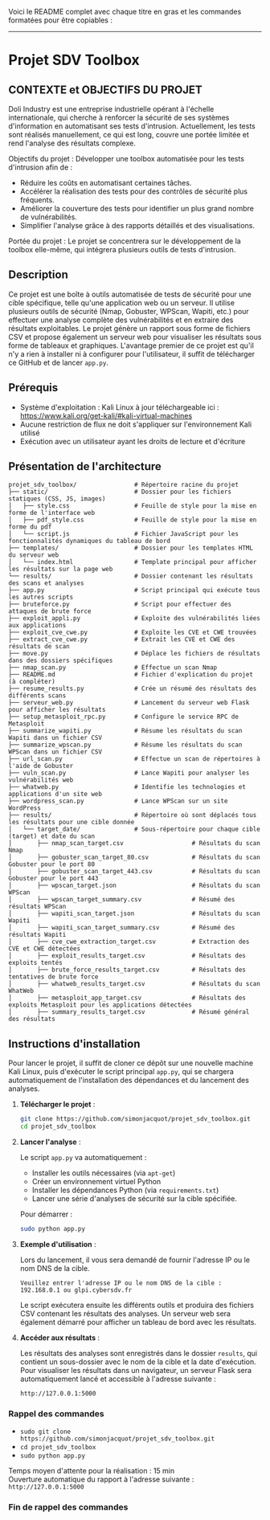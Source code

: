 Voici le README complet avec chaque titre en gras et les commandes formatées pour être copiables :

---

# **Projet SDV Toolbox**

## **CONTEXTE et OBJECTIFS DU PROJET**

Doli Industry est une entreprise industrielle opérant à l'échelle internationale, qui cherche à renforcer la sécurité de ses systèmes d'information en automatisant ses tests d'intrusion. Actuellement, les tests sont réalisés manuellement, ce qui est long, couvre une portée limitée et rend l'analyse des résultats complexe.

Objectifs du projet : Développer une toolbox automatisée pour les tests d'intrusion afin de :

- Réduire les coûts en automatisant certaines tâches.
- Accélérer la réalisation des tests pour des contrôles de sécurité plus fréquents.
- Améliorer la couverture des tests pour identifier un plus grand nombre de vulnérabilités.
- Simplifier l'analyse grâce à des rapports détaillés et des visualisations.

Portée du projet : Le projet se concentrera sur le développement de la toolbox elle-même, qui intégrera plusieurs outils de tests d'intrusion.

## **Description**

Ce projet est une boîte à outils automatisée de tests de sécurité pour une cible spécifique, telle qu'une application web ou un serveur. Il utilise plusieurs outils de sécurité (Nmap, Gobuster, WPScan, Wapiti, etc.) pour effectuer une analyse complète des vulnérabilités et en extraire des résultats exploitables. Le projet génère un rapport sous forme de fichiers CSV et propose également un serveur web pour visualiser les résultats sous forme de tableaux et graphiques. L'avantage premier de ce projet est qu'il n'y a rien à installer ni à configurer pour l'utilisateur, il suffit de télécharger ce GitHub et de lancer `app.py`.

## **Prérequis**

- Système d'exploitation : Kali Linux à jour téléchargeable ici : https://www.kali.org/get-kali/#kali-virtual-machines
- Aucune restriction de flux ne doit s'appliquer sur l'environnement Kali utilisé 
- Exécution avec un utilisateur ayant les droits de lecture et d'écriture

## **Présentation de l'architecture**

```
projet_sdv_toolbox/                # Répertoire racine du projet
├── static/                        # Dossier pour les fichiers statiques (CSS, JS, images)
│   ├── style.css                  # Feuille de style pour la mise en forme de l'interface web
│   ├── pdf_style.css              # Feuille de style pour la mise en forme du pdf
│   └── script.js                  # Fichier JavaScript pour les fonctionnalités dynamiques du tableau de bord
├── templates/                     # Dossier pour les templates HTML du serveur web
│   └── index.html                 # Template principal pour afficher les résultats sur la page web
└── results/                       # Dossier contenant les résultats des scans et analyses
├── app.py                         # Script principal qui exécute tous les autres scripts
├── bruteforce.py                  # Script pour effectuer des attaques de brute force
├── exploit_appli.py               # Exploite des vulnérabilités liées aux applications
├── exploit_cve_cwe.py             # Exploite les CVE et CWE trouvées
├── extract_cve_cwe.py             # Extrait les CVE et CWE des résultats de scan
├── move.py                        # Déplace les fichiers de résultats dans des dossiers spécifiques
├── nmap_scan.py                   # Effectue un scan Nmap
├── README.md                      # Fichier d'explication du projet (à compléter)
├── resume_results.py              # Crée un résumé des résultats des différents scans
├── serveur_web.py                 # Lancement du serveur web Flask pour afficher les résultats
├── setup_metasploit_rpc.py        # Configure le service RPC de Metasploit
├── summarize_wapiti.py            # Résume les résultats du scan Wapiti dans un fichier CSV
├── summarize_wpscan.py            # Résume les résultats du scan WPScan dans un fichier CSV
├── url_scan.py                    # Effectue un scan de répertoires à l'aide de Gobuster
├── vuln_scan.py                   # Lance Wapiti pour analyser les vulnérabilités web
├── whatweb.py                     # Identifie les technologies et applications d'un site web
├── wordpress_scan.py              # Lance WPScan sur un site WordPress
├── results/                       # Répertoire où sont déplacés tous les résultats pour une cible donnée
│   └── target_date/               # Sous-répertoire pour chaque cible (target) et date du scan
│       ├── nmap_scan_target.csv                   # Résultats du scan Nmap
│       ├── gobuster_scan_target_80.csv            # Résultats du scan Gobuster pour le port 80
│       ├── gobuster_scan_target_443.csv           # Résultats du scan Gobuster pour le port 443
│       ├── wpscan_target.json                     # Résultats du scan WPScan
│       ├── wpscan_target_summary.csv              # Résumé des résultats WPScan
│       ├── wapiti_scan_target.json                # Résultats du scan Wapiti
│       ├── wapiti_scan_target_summary.csv         # Résumé des résultats Wapiti
│       ├── cve_cwe_extraction_target.csv          # Extraction des CVE et CWE détectées
│       ├── exploit_results_target.csv             # Résultats des exploits tentés
│       ├── brute_force_results_target.csv         # Résultats des tentatives de brute force
│       ├── whatweb_results_target.csv             # Résultats du scan WhatWeb
│       ├── metasploit_app_target.csv              # Résultats des exploits Metasploit pour les applications détectées
│       ├── summary_results_target.csv             # Résumé général des résultats
```

## **Instructions d'installation**

Pour lancer le projet, il suffit de cloner ce dépôt sur une nouvelle machine Kali Linux, puis d'exécuter le script principal `app.py`, qui se chargera automatiquement de l'installation des dépendances et du lancement des analyses.

1. **Télécharger le projet** :

   ```bash
   git clone https://github.com/simonjacquot/projet_sdv_toolbox.git
   cd projet_sdv_toolbox
   ```

2. **Lancer l'analyse** :

   Le script `app.py` va automatiquement :
   - Installer les outils nécessaires (via `apt-get`)
   - Créer un environnement virtuel Python
   - Installer les dépendances Python (via `requirements.txt`)
   - Lancer une série d'analyses de sécurité sur la cible spécifiée.

   Pour démarrer :

   ```bash
   sudo python app.py
   ```

3. **Exemple d'utilisation** :

   Lors du lancement, il vous sera demandé de fournir l'adresse IP ou le nom DNS de la cible.

   ```text
   Veuillez entrer l'adresse IP ou le nom DNS de la cible : 192.168.0.1 ou glpi.cybersdv.fr
   ```

   Le script exécutera ensuite les différents outils et produira des fichiers CSV contenant les résultats des analyses. Un serveur web sera également démarré pour afficher un tableau de bord avec les résultats.

4. **Accéder aux résultats** :

   Les résultats des analyses sont enregistrés dans le dossier `results`, qui contient un sous-dossier avec le nom de la cible et la date d'exécution. Pour visualiser les résultats dans un navigateur, un serveur Flask sera automatiquement lancé et accessible à l'adresse suivante :

   ```text
   http://127.0.0.1:5000
   ```

### **Rappel des commandes**

  - `sudo git clone https://github.com/simonjacquot/projet_sdv_toolbox.git`
  - `cd projet_sdv_toolbox`
  - `sudo python app.py`           

Temps moyen d'attente pour la réalisation : 15 min  
Ouverture automatique du rapport à l'adresse suivante : `http://127.0.0.1:5000`

### **Fin de rappel des commandes**
